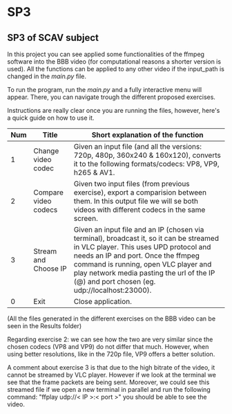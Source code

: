 # SP3
## SP3 of SCAV subject
In this project you can see applied some functionalities of the ffmpeg software into the BBB video (for computational reasons a shorter version is used). All the functions can be applied to any other video if the input_path is changed in the *main.py* file.

To run the program, run the *main.py* and a fully interactive menu will appear. There, you can navigate trough the different proposed exercises.

Instructions are really clear once you are running the files, however, here's a quick guide on how to use it.

| Num | Title         | Short explanation of the function                                                                                                                |
|-----|---------------|--------------------------------------------------------------------------------------------------------------------------------------------------|
| 1   | Change video codec     | Given an input file (and all the versions: 720p, 480p, 360x240 & 160x120), converts it to the following formats/codecs: VP8, VP9, h265 & AV1. |
| 2   | Compare video codecs | Given two input files (from previous exercise), export a comparision between them. In this output file we will se both videos with different codecs in the same screen. |
| 3   | Stream and Choose IP  | Given an input file and an IP (chosen via terminal), broadcast it, so it can be streamed in VLC player.  This uses UPD protocol and needs an IP and port. Once the ffmpeg command is running, open VLC player and play network media pasting the url of the IP (@) and port chosen (eg. udp://localhost:23000). | 
| 0   | Exit          | Close application. |

(All the files generated in the different exercises on the BBB video can be seen in the Results folder)

Regarding exercise 2: we can see how the two are very similar since the chosen codecs (VP8 and VP9) do not differ that much. However, when using better resolutions, like in the 720p file, VP9 offers a better solution.

A comment about exercise 3 is that due to the high bitrate of the video, it cannot be streamed by VLC player. However if we look at the terminal we see that the frame packets are being sent. Moreover, we could see this streamed file if we open a new terminal in parallel and run the following command:
"ffplay udp://< IP >:< port >"
  you should be able to see the video.
